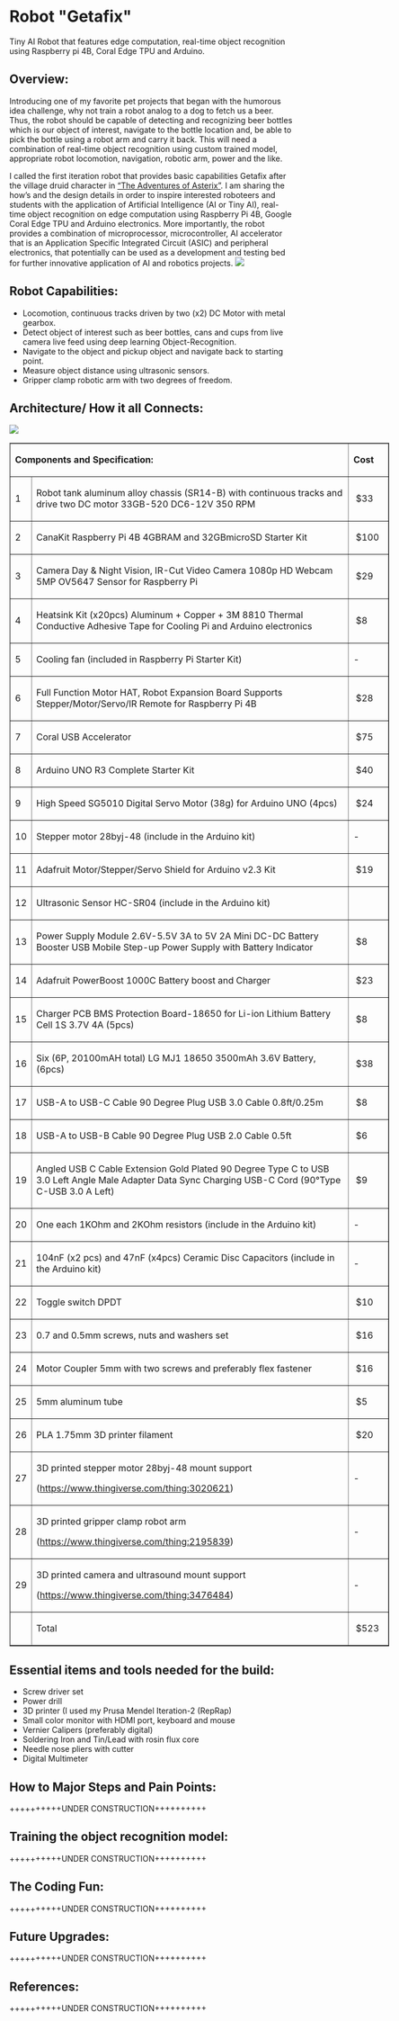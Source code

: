 # **Robot "Getafix"**
Tiny AI Robot that features edge computation, real-time object recognition using Raspberry pi 4B, Coral Edge TPU and Arduino.

## **Overview:**
Introducing one of my favorite pet projects that began with the humorous idea challenge, why not train a robot analog to a dog to fetch us a beer. Thus, the robot should be capable of detecting and recognizing beer bottles which is our object of interest, navigate to the bottle location and, be able to pick the bottle using a robot arm and carry it back. This will need a combination of real-time object recognition using custom trained model, appropriate robot locomotion, navigation, robotic arm, power and the like. 

I called the first iteration robot that provides basic capabilities Getafix after the village druid character in [“The Adventures of Asterix”](https://en.wikipedia.org/wiki/Asterix). I am sharing the how’s and the design details in order to inspire interested roboteers and students with the application of Artificial Intelligence (AI or Tiny AI), real-time object recognition on edge computation using Raspberry Pi 4B, Google Coral Edge TPU and Arduino electronics. More importantly, the robot provides a combination of microprocessor, microcontroller, AI accelerator that is an Application Specific Integrated Circuit (ASIC) and peripheral electronics, that potentially can be used as a development and testing bed for further innovative application of AI and robotics projects. 
![](media/robopic3.jpg)

## **Robot Capabilities:**
* Locomotion, continuous tracks driven by two (x2) DC Motor with metal gearbox.
* Detect object of interest such as beer bottles, cans and cups from live camera live feed using deep learning Object-Recognition.
* Navigate to the object and pickup object and navigate back to starting point.
* Measure object distance using ultrasonic sensors.
* Gripper clamp robotic arm with two degrees of freedom.

## **Architecture/ How it all Connects:**
![](media/roboarch1.jpg)

<table style="width: 676px;" border="1">
<tbody>
<tr>
<td style="width: 618.2px;" colspan="2">
<p><strong>Components and Specification:</strong></p>
</td>
<td style="width: 55.8px;">
<p><strong>Cost</strong></p>
</td>
</tr>
<tr>
<td style="width: 16px;">
<p>1</p>
</td>
<td style="width: 602.2px;">
<p>Robot tank aluminum alloy chassis (SR14-B) with continuous tracks and drive two DC motor 33GB-520 DC6-12V 350 RPM</p>
</td>
<td style="width: 55.8px;">
<p>&nbsp;$33</p>
</td>
</tr>
<tr>
<td style="width: 16px;">
<p>2</p>
</td>
<td style="width: 602.2px;">
<p>CanaKit Raspberry Pi 4B 4GBRAM and 32GBmicroSD Starter Kit</p>
</td>
<td style="width: 55.8px;">
<p>&nbsp;$100</p>
</td>
</tr>
<tr>
<td style="width: 16px;">
<p>3</p>
</td>
<td style="width: 602.2px;">
<p>Camera Day &amp; Night Vision, IR-Cut Video Camera 1080p HD Webcam 5MP OV5647 Sensor for Raspberry Pi</p>
</td>
<td style="width: 55.8px;">
<p>&nbsp;$29</p>
</td>
</tr>
<tr>
<td style="width: 16px;">
<p>4</p>
</td>
<td style="width: 602.2px;">
<p>Heatsink Kit (x20pcs) Aluminum + Copper + 3M 8810 Thermal Conductive Adhesive Tape for Cooling Pi and Arduino electronics</p>
</td>
<td style="width: 55.8px;">
<p>&nbsp;$8</p>
</td>
</tr>
<tr>
<td style="width: 16px;">
<p>5</p>
</td>
<td style="width: 602.2px;">
<p>Cooling fan (included in Raspberry Pi Starter Kit)</p>
</td>
<td style="width: 55.8px;">
<p>-</p>
</td>
</tr>
<tr>
<td style="width: 16px;">
<p>6</p>
</td>
<td style="width: 602.2px;">
<p>Full Function Motor HAT, Robot Expansion Board Supports Stepper/Motor/Servo/IR Remote for Raspberry Pi 4B</p>
</td>
<td style="width: 55.8px;">
<p>&nbsp;$28</p>
</td>
</tr>
<tr>
<td style="width: 16px;">
<p>7</p>
</td>
<td style="width: 602.2px;">
<p>Coral USB Accelerator</p>
</td>
<td style="width: 55.8px;">
<p>&nbsp;$75</p>
</td>
</tr>
<tr>
<td style="width: 16px;">
<p>8</p>
</td>
<td style="width: 602.2px;">
<p>Arduino UNO R3 Complete Starter Kit</p>
</td>
<td style="width: 55.8px;">
<p>&nbsp;$40</p>
</td>
</tr>
<tr>
<td style="width: 16px;">
<p>9</p>
</td>
<td style="width: 602.2px;">
<p>High Speed SG5010 Digital Servo Motor (38g) for Arduino UNO (4pcs)</p>
</td>
<td style="width: 55.8px;">
<p>&nbsp;$24</p>
</td>
</tr>
<tr>
<td style="width: 16px;">
<p>10</p>
</td>
<td style="width: 602.2px;">
<p>Stepper motor 28byj-48 (include in the Arduino kit)</p>
</td>
<td style="width: 55.8px;">
<p>-</p>
</td>
</tr>
<tr>
<td style="width: 16px;">
<p>11</p>
</td>
<td style="width: 602.2px;">
<p>Adafruit Motor/Stepper/Servo Shield for Arduino v2.3 Kit</p>
</td>
<td style="width: 55.8px;">
<p>&nbsp;$19</p>
</td>
</tr>
<tr>
<td style="width: 16px;">
<p>12</p>
</td>
<td style="width: 602.2px;">
<p>Ultrasonic Sensor HC-SR04 (include in the Arduino kit)</p>
</td>
<td style="width: 55.8px;">&nbsp;</td>
</tr>
<tr>
<td style="width: 16px;">
<p>13</p>
</td>
<td style="width: 602.2px;">
<p>Power Supply Module 2.6V-5.5V 3A to 5V 2A Mini DC-DC Battery Booster USB Mobile Step-up Power Supply with Battery Indicator</p>
</td>
<td style="width: 55.8px;">
<p>&nbsp;$8</p>
</td>
</tr>
<tr>
<td style="width: 16px;">
<p>14</p>
</td>
<td style="width: 602.2px;">
<p>Adafruit PowerBoost 1000C Battery boost and Charger</p>
</td>
<td style="width: 55.8px;">
<p>&nbsp;$23</p>
</td>
</tr>
<tr>
<td style="width: 16px;">
<p>15</p>
</td>
<td style="width: 602.2px;">
<p>Charger PCB BMS Protection Board-18650 for Li-ion Lithium Battery Cell 1S 3.7V 4A (5pcs)</p>
</td>
<td style="width: 55.8px;">
<p>&nbsp;$8</p>
</td>
</tr>
<tr>
<td style="width: 16px;">
<p>16</p>
</td>
<td style="width: 602.2px;">
<p>Six (6P, 20100mAH total) LG MJ1 18650 3500mAh 3.6V Battery, (6pcs)</p>
</td>
<td style="width: 55.8px;">
<p>&nbsp;$38</p>
</td>
</tr>
<tr>
<td style="width: 16px;">
<p>17</p>
</td>
<td style="width: 602.2px;">
<p>USB-A to USB-C Cable 90 Degree Plug USB 3.0 Cable 0.8ft/0.25m</p>
</td>
<td style="width: 55.8px;">
<p>&nbsp;$8</p>
</td>
</tr>
<tr>
<td style="width: 16px;">
<p>18</p>
</td>
<td style="width: 602.2px;">
<p>USB-A to USB-B Cable 90 Degree Plug USB 2.0 Cable 0.5ft</p>
</td>
<td style="width: 55.8px;">
<p>&nbsp;$6</p>
</td>
</tr>
<tr>
<td style="width: 16px;">
<p>19</p>
</td>
<td style="width: 602.2px;">
<p>Angled USB C Cable Extension Gold Plated 90 Degree Type C to USB 3.0 Left Angle Male Adapter Data Sync Charging USB-C Cord (90°Type C-USB 3.0 A Left)</p>
</td>
<td style="width: 55.8px;">
<p>&nbsp;$9</p>
</td>
</tr>
<tr>
<td style="width: 16px;">
<p>20</p>
</td>
<td style="width: 602.2px;">
<p>One each 1KOhm and 2KOhm resistors (include in the Arduino kit)</p>
</td>
<td style="width: 55.8px;">
<p>-</p>
</td>
</tr>
<tr>
<td style="width: 16px;">
<p>21</p>
</td>
<td style="width: 602.2px;">
<p>104nF (x2 pcs) and 47nF (x4pcs) Ceramic Disc Capacitors (include in the Arduino kit)</p>
</td>
<td style="width: 55.8px;">
<p>-</p>
</td>
</tr>
<tr>
<td style="width: 16px;">
<p>22</p>
</td>
<td style="width: 602.2px;">
<p>Toggle switch DPDT</p>
</td>
<td style="width: 55.8px;">
<p>&nbsp;$10</p>
</td>
</tr>
<tr>
<td style="width: 16px;">
<p>23</p>
</td>
<td style="width: 602.2px;">
<p>0.7 and 0.5mm screws, nuts and washers set</p>
</td>
<td style="width: 55.8px;">
<p>&nbsp;$16</p>
</td>
</tr>
<tr>
<td style="width: 16px;">
<p>24</p>
</td>
<td style="width: 602.2px;">
<p>Motor Coupler 5mm with two screws and preferably flex fastener</p>
</td>
<td style="width: 55.8px;">
<p>&nbsp;$16</p>
</td>
</tr>
<tr>
<td style="width: 16px;">
<p>25</p>
</td>
<td style="width: 602.2px;">
<p>5mm aluminum tube</p>
</td>
<td style="width: 55.8px;">
<p>&nbsp;$5</p>
</td>
</tr>
<tr>
<td style="width: 16px;">
<p>26</p>
</td>
<td style="width: 602.2px;">
<p>PLA 1.75mm 3D printer filament</p>
</td>
<td style="width: 55.8px;">
<p>&nbsp;$20</p>
</td>
</tr>
<tr>
<td style="width: 16px;">
<p>27</p>
</td>
<td style="width: 602.2px;">
<p>3D printed stepper motor 28byj-48 mount support</p>
<p>(<a href="https://www.thingiverse.com/thing:3020621">https://www.thingiverse.com/thing:3020621</a>)</p>
</td>
<td style="width: 55.8px;">
<p>-</p>
</td>
</tr>
<tr>
<td style="width: 16px;">
<p>28</p>
</td>
<td style="width: 602.2px;">
<p>3D printed gripper clamp robot arm</p>
<p>(<a href="https://www.thingiverse.com/thing:2195839">https://www.thingiverse.com/thing:2195839</a>)</p>
</td>
<td style="width: 55.8px;">
<p>-</p>
</td>
</tr>
<tr>
<td style="width: 16px;">
<p>29</p>
</td>
<td style="width: 602.2px;">
<p>3D printed camera and ultrasound mount support</p>
<p>(<a href="https://www.thingiverse.com/thing:3476484">https://www.thingiverse.com/thing:3476484</a>)</p>
</td>
<td style="width: 55.8px;">
<p>-</p>
</td>
</tr>
<tr>
<td style="width: 16px;">&nbsp;</td>
<td style="width: 602.2px;">
<p>Total</p>
</td>
<td style="width: 55.8px;">
<p>&nbsp;$523</p>
</td>
</tr>
</tbody>
</table>

## **Essential items and tools needed for the build:**
* Screw driver set
* Power drill
* 3D printer (I used my Prusa Mendel Iteration-2 (RepRap)
* Small color monitor with HDMI port, keyboard and mouse
* Vernier Calipers (preferably digital)
* Soldering Iron and Tin/Lead with rosin flux core
* Needle nose pliers with cutter
* Digital Multimeter

## **How to Major Steps and Pain Points:**
++++++++++UNDER CONSTRUCTION++++++++++

## **Training the object recognition model:**
++++++++++UNDER CONSTRUCTION++++++++++

## **The Coding Fun:**
++++++++++UNDER CONSTRUCTION++++++++++

## **Future Upgrades:**
++++++++++UNDER CONSTRUCTION++++++++++

## **References:**
++++++++++UNDER CONSTRUCTION++++++++++

